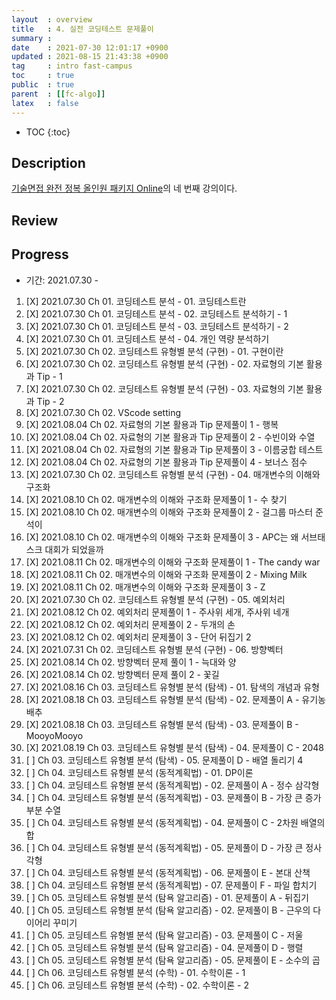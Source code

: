 ```yaml
---
layout  : overview
title   : 4. 실전 코딩테스트 문제풀이
summary : 
date    : 2021-07-30 12:01:17 +0900
updated : 2021-08-15 21:43:38 +0900
tag     : intro fast-campus
toc     : true
public  : true
parent  : [[fc-algo]]
latex   : false
---
```

* TOC
{:toc}

## Description

[기술면접 완전 정복 올인원 패키지 Online](https://fastcampus.co.kr/dev_online_algo)의 네 번째 강의이다.

## Review

## Progress

* 기간: 2021.07.30 -

1. [X] 2021.07.30 Ch 01. 코딩테스트 분석 - 01. 코딩테스트란
1. [X] 2021.07.30 Ch 01. 코딩테스트 분석 - 02. 코딩테스트 분석하기 - 1
1. [X] 2021.07.30 Ch 01. 코딩테스트 분석 - 03. 코딩테스트 분석하기 - 2
1. [X] 2021.07.30 Ch 01. 코딩테스트 분석 - 04. 개인 역량 분석하기
1. [X] 2021.07.30 Ch 02. 코딩테스트 유형별 분석 (구현) - 01. 구현이란
1. [X] 2021.07.30 Ch 02. 코딩테스트 유형별 분석 (구현) - 02. 자료형의 기본 활용과 Tip - 1
1. [X] 2021.07.30 Ch 02. 코딩테스트 유형별 분석 (구현) - 03. 자료형의 기본 활용과 Tip - 2
1. [X] 2021.07.30 Ch 02. VScode setting
1. [X] 2021.08.04 Ch 02. 자료형의 기본 활용과 Tip 문제풀이 1 - 행복
1. [X] 2021.08.04 Ch 02. 자료형의 기본 활용과 Tip 문제풀이 2 - 수빈이와 수열
1. [X] 2021.08.04 Ch 02. 자료형의 기본 활용과 Tip 문제풀이 3 - 이름궁합 테스트
1. [X] 2021.08.04 Ch 02. 자료형의 기본 활용과 Tip 문제풀이 4 - 보너스 점수
1. [X] 2021.07.30 Ch 02. 코딩테스트 유형별 분석 (구현) - 04. 매개변수의 이해와 구조화
1. [X] 2021.08.10 Ch 02. 매개변수의 이해와 구조화 문제풀이 1 - 수 찾기
1. [X] 2021.08.10 Ch 02. 매개변수의 이해와 구조화 문제풀이 2 - 걸그룹 마스터 준석이
1. [X] 2021.08.10 Ch 02. 매개변수의 이해와 구조화 문제풀이 3 - APC는 왜 서브태스크 대회가 되었을까
1. [X] 2021.08.11 Ch 02. 매개변수의 이해와 구조화 문제풀이 1 - The candy war
1. [X] 2021.08.11 Ch 02. 매개변수의 이해와 구조화 문제풀이 2 - Mixing Milk
1. [X] 2021.08.11 Ch 02. 매개변수의 이해와 구조화 문제풀이 3 - Z
1. [X] 2021.07.30 Ch 02. 코딩테스트 유형별 분석 (구현) - 05. 예외처리
1. [X] 2021.08.12 Ch 02. 예외처리 문제풀이 1 - 주사위 세개, 주사위 네개
1. [X] 2021.08.12 Ch 02. 예외처리 문제풀이 2 - 두개의 손
1. [X] 2021.08.12 Ch 02. 예외처리 문제풀이 3 - 단어 뒤집기 2
1. [X] 2021.07.31 Ch 02. 코딩테스트 유형별 분석 (구현) - 06. 방향벡터
1. [X] 2021.08.14 Ch 02. 방향벡터 문제 풀이 1 - 늑대와 양
1. [X] 2021.08.14 Ch 02. 방향벡터 문제 풀이 2 - 꽃길
1. [X] 2021.08.16 Ch 03. 코딩테스트 유형별 분석 (탐색) - 01. 탐색의 개념과 유형
1. [X] 2021.08.18 Ch 03. 코딩테스트 유형별 분석 (탐색) - 02. 문제풀이 A - 유기농 배추
1. [X] 2021.08.18 Ch 03. 코딩테스트 유형별 분석 (탐색) - 03. 문제풀이 B - MooyoMooyo
1. [X] 2021.08.19 Ch 03. 코딩테스트 유형별 분석 (탐색) - 04. 문제풀이 C - 2048
1. [ ] Ch 03. 코딩테스트 유형별 분석 (탐색) - 05. 문제풀이 D - 배열 돌리기 4
1. [ ] Ch 04. 코딩테스트 유형별 분석 (동적계획법) - 01. DP이론
1. [ ] Ch 04. 코딩테스트 유형별 분석 (동적계획법) - 02. 문제풀이 A - 정수 삼각형
1. [ ] Ch 04. 코딩테스트 유형별 분석 (동적계획법) - 03. 문제풀이 B - 가장 큰 증가 부분 수열
1. [ ] Ch 04. 코딩테스트 유형별 분석 (동적계획법) - 04. 문제풀이 C - 2차원 배열의 합
1. [ ] Ch 04. 코딩테스트 유형별 분석 (동적계획법) - 05. 문제풀이 D - 가장 큰 정사각형
1. [ ] Ch 04. 코딩테스트 유형별 분석 (동적계획법) - 06. 문제풀이 E - 본대 산책
1. [ ] Ch 04. 코딩테스트 유형별 분석 (동적계획법) - 07. 문제풀이 F - 파일 합치기
1. [ ] Ch 05. 코딩테스트 유형별 분석 (탐욕 알고리즘) - 01. 문제풀이 A - 뒤집기
1. [ ] Ch 05. 코딩테스트 유형별 분석 (탐욕 알고리즘) - 02. 문제풀이 B - 근우의 다이어리 꾸미기
1. [ ] Ch 05. 코딩테스트 유형별 분석 (탐욕 알고리즘) - 03. 문제풀이 C - 저울
1. [ ] Ch 05. 코딩테스트 유형별 분석 (탐욕 알고리즘) - 04. 문제풀이 D - 행렬
1. [ ] Ch 05. 코딩테스트 유형별 분석 (탐욕 알고리즘) - 05. 문제풀이 E - 소수의 곱
1. [ ] Ch 06. 코딩테스트 유형별 분석 (수학) - 01. 수학이론 - 1
1. [ ] Ch 06. 코딩테스트 유형별 분석 (수학) - 02. 수학이론 - 2
